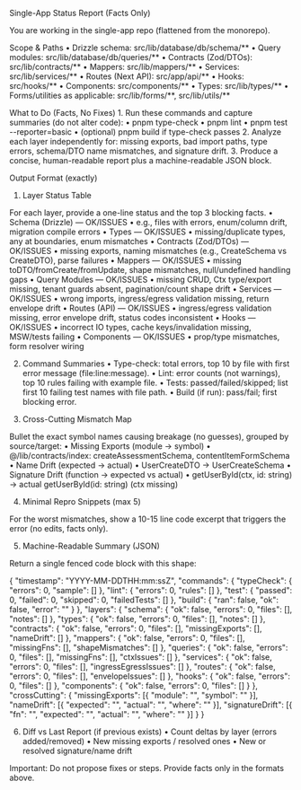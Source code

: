 Single-App Status Report (Facts Only)

You are working in the single-app repo (flattened from the monorepo).

Scope & Paths
• Drizzle schema: src/lib/database/db/schema/**
• Query modules: src/lib/database/db/queries/**
• Contracts (Zod/DTOs): src/lib/contracts/**
• Mappers: src/lib/mappers/**
• Services: src/lib/services/**
• Routes (Next API): src/app/api/**
• Hooks: src/hooks/**
• Components: src/components/**
• Types: src/lib/types/**
• Forms/utilities as applicable: src/lib/forms/**, src/lib/utils/\*\*

What to Do (Facts, No Fixes) 1. Run these commands and capture summaries (do not alter code):
• pnpm type-check
• pnpm lint
• pnpm test --reporter=basic
• (optional) pnpm build if type-check passes 2. Analyze each layer independently for: missing exports, bad import paths, type errors, schema/DTO name mismatches, and signature drift. 3. Produce a concise, human-readable report plus a machine-readable JSON block.

Output Format (exactly)

1. Layer Status Table

For each layer, provide a one-line status and the top 3 blocking facts.
• Schema (Drizzle) — OK/ISSUES
• e.g., files with errors, enum/column drift, migration compile errors
• Types — OK/ISSUES
• missing/duplicate types, any at boundaries, enum mismatches
• Contracts (Zod/DTOs) — OK/ISSUES
• missing exports, naming mismatches (e.g., CreateSchema vs CreateDTO), parse failures
• Mappers — OK/ISSUES
• missing toDTO/fromCreate/fromUpdate, shape mismatches, null/undefined handling gaps
• Query Modules — OK/ISSUES
• missing CRUD, Ctx type/export missing, tenant guards absent, pagination/count shape drift
• Services — OK/ISSUES
• wrong imports, ingress/egress validation missing, return envelope drift
• Routes (API) — OK/ISSUES
• ingress/egress validation missing, error envelope drift, status codes inconsistent
• Hooks — OK/ISSUES
• incorrect IO types, cache keys/invalidation missing, MSW/tests failing
• Components — OK/ISSUES
• prop/type mismatches, form resolver wiring

2. Command Summaries
   • Type-check: total errors, top 10 by file with first error message (file:line:message).
   • Lint: error counts (not warnings), top 10 rules failing with example file.
   • Tests: passed/failed/skipped; list first 10 failing test names with file path.
   • Build (if run): pass/fail; first blocking error.

3. Cross-Cutting Mismatch Map

Bullet the exact symbol names causing breakage (no guesses), grouped by source/target:
• Missing Exports (module → symbol)
• @/lib/contracts/index: createAssessmentSchema, contentItemFormSchema
• Name Drift (expected → actual)
• UserCreateDTO → UserCreateSchema
• Signature Drift (function → expected vs actual)
• getUserById(ctx, id: string) → actual getUserById(id: string) (ctx missing)

4. Minimal Repro Snippets (max 5)

For the worst mismatches, show a 10-15 line code excerpt that triggers the error (no edits, facts only).

5. Machine-Readable Summary (JSON)

Return a single fenced code block with this shape:

{
"timestamp": "YYYY-MM-DDTHH:mm:ssZ",
"commands": {
"typeCheck": { "errors": 0, "sample": [] },
"lint": { "errors": 0, "rules": [] },
"test": { "passed": 0, "failed": 0, "skipped": 0, "failedTests": [] },
"build": { "ran": false, "ok": false, "error": "" }
},
"layers": {
"schema": { "ok": false, "errors": 0, "files": [], "notes": [] },
"types": { "ok": false, "errors": 0, "files": [], "notes": [] },
"contracts": { "ok": false, "errors": 0, "files": [], "missingExports": [], "nameDrift": [] },
"mappers": { "ok": false, "errors": 0, "files": [], "missingFns": [], "shapeMismatches": [] },
"queries": { "ok": false, "errors": 0, "files": [], "missingFns": [], "ctxIssues": [] },
"services": { "ok": false, "errors": 0, "files": [], "ingressEgressIssues": [] },
"routes": { "ok": false, "errors": 0, "files": [], "envelopeIssues": [] },
"hooks": { "ok": false, "errors": 0, "files": [] },
"components": { "ok": false, "errors": 0, "files": [] }
},
"crossCutting": {
"missingExports": [{ "module": "", "symbol": "" }],
"nameDrift": [{ "expected": "", "actual": "", "where": "" }],
"signatureDrift": [{ "fn": "", "expected": "", "actual": "", "where": "" }]
}
}

6. Diff vs Last Report (if previous exists)
   • Count deltas by layer (errors added/removed)
   • New missing exports / resolved ones
   • New or resolved signature/name drift

Important: Do not propose fixes or steps. Provide facts only in the formats above.
